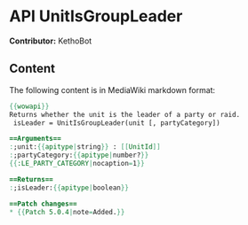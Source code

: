 # API UnitIsGroupLeader

**Contributor:** KethoBot

## Content

The following content is in MediaWiki markdown format:

```mediawiki
{{wowapi}} 
Returns whether the unit is the leader of a party or raid.
 isLeader = UnitIsGroupLeader(unit [, partyCategory])

==Arguments==
:;unit:{{apitype|string}} : [[UnitId]]
:;partyCategory:{{apitype|number?}}
{{:LE_PARTY_CATEGORY|nocaption=1}}

==Returns==
:;isLeader:{{apitype|boolean}}

==Patch changes==
* {{Patch 5.0.4|note=Added.}}
```